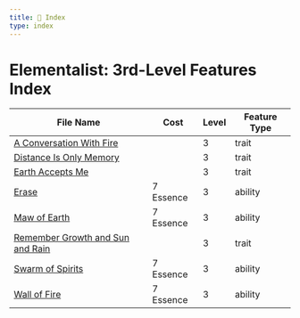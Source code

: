 ```yaml
---
title: 📑 Index
type: index
---
```


# Elementalist: 3rd-Level Features Index

| File Name                                                                         | Cost      | Level | Feature Type |
| --------------------------------------------------------------------------------- | --------- | ----- | ------------ |
| [A Conversation With Fire](../A%20Conversation%20With%20Fire)                     |           | 3     | trait        |
| [Distance Is Only Memory](../Distance%20Is%20Only%20Memory)                       |           | 3     | trait        |
| [Earth Accepts Me](../Earth%20Accepts%20Me)                                       |           | 3     | trait        |
| [Erase](../Erase)                                                                 | 7 Essence | 3     | ability      |
| [Maw of Earth](../Maw%20of%20Earth)                                               | 7 Essence | 3     | ability      |
| [Remember Growth and Sun and Rain](../Remember%20Growth%20and%20Sun%20and%20Rain) |           | 3     | trait        |
| [Swarm of Spirits](../Swarm%20of%20Spirits)                                       | 7 Essence | 3     | ability      |
| [Wall of Fire](../Wall%20of%20Fire)                                               | 7 Essence | 3     | ability      |
